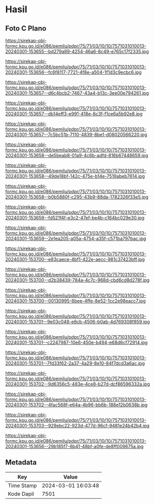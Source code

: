 # Hasil

## Foto C Plano

https://sirekap-obj-formc.kpu.go.id/e086/pemilu/pdpr/75/71/03/10/10/7571031010013-20240301-153655--bd279a89-4254-46a6-8c49-e765c17f2335.jpg

https://sirekap-obj-formc.kpu.go.id/e086/pemilu/pdpr/75/71/03/10/10/7571031010013-20240301-153656--fc6f8117-7721-4f8e-a504-1f1d3c9ecbc6.jpg

https://sirekap-obj-formc.kpu.go.id/e086/pemilu/pdpr/75/71/03/10/10/7571031010013-20240301-153657--d6c4bcb2-7467-43a4-b13c-3ee00e794261.jpg

https://sirekap-obj-formc.kpu.go.id/e086/pemilu/pdpr/75/71/03/10/10/7571031010013-20240301-153657--db14eff3-e991-418e-8c3f-f1ce6a5b92e8.jpg

https://sirekap-obj-formc.kpu.go.id/e086/pemilu/pdpr/75/71/03/10/10/7571031010013-20240301-153657--7c5bc51b-7110-4839-8be1-d08020566220.jpg

https://sirekap-obj-formc.kpu.go.id/e086/pemilu/pdpr/75/71/03/10/10/7571031010013-20240301-153658--de5beab8-01a9-4c6b-adfd-816b67448659.jpg

https://sirekap-obj-formc.kpu.go.id/e086/pemilu/pdpr/75/71/03/10/10/7571031010013-20240301-153658--49de18bf-142c-475e-b14e-7519abeb7614.jpg

https://sirekap-obj-formc.kpu.go.id/e086/pemilu/pdpr/75/71/03/10/10/7571031010013-20240301-153658--b0b5880f-c295-43b9-88da-1782326f33e5.jpg

https://sirekap-obj-formc.kpu.go.id/e086/pemilu/pdpr/75/71/03/10/10/7571031010013-20240301-153659--fd521f4f-e3c2-47ef-be4b-c164bc029e30.jpg

https://sirekap-obj-formc.kpu.go.id/e086/pemilu/pdpr/75/71/03/10/10/7571031010013-20240301-153659--2e1ea205-a05a-4754-a35f-c571ba797bac.jpg

https://sirekap-obj-formc.kpu.go.id/e086/pemilu/pdpr/75/71/03/10/10/7571031010013-20240301-153700--e83caece-4bf1-422e-aecc-981c37423bff.jpg

https://sirekap-obj-formc.kpu.go.id/e086/pemilu/pdpr/75/71/03/10/10/7571031010013-20240301-153700--d2b38439-784a-4c7c-968d-cbd6cd8d278f.jpg

https://sirekap-obj-formc.kpu.go.id/e086/pemilu/pdpr/75/71/03/10/10/7571031010013-20240301-153700--00130995-6bee-4ffe-8e52-1cc2e98eacc7.jpg

https://sirekap-obj-formc.kpu.go.id/e086/pemilu/pdpr/75/71/03/10/10/7571031010013-20240301-153701--9e03c048-e6cb-4506-b0ab-4d769308f859.jpg

https://sirekap-obj-formc.kpu.go.id/e086/pemilu/pdpr/75/71/03/10/10/7571031010013-20240301-153701--c2247987-10e6-450e-b494-e68d6cf72914.jpg

https://sirekap-obj-formc.kpu.go.id/e086/pemilu/pdpr/75/71/03/10/10/7571031010013-20240301-153701--7fd33f62-2a37-4a29-8e10-84f7dcd3a6ac.jpg

https://sirekap-obj-formc.kpu.go.id/e086/pemilu/pdpr/75/71/03/10/10/7571031010013-20240301-153702--9d6356c5-483e-4ce8-b27d-dcf86596332a.jpg

https://sirekap-obj-formc.kpu.go.id/e086/pemilu/pdpr/75/71/03/10/10/7571031010013-20240301-153702--4fac568f-e64a-4b96-bb6b-188e12b0638b.jpg

https://sirekap-obj-formc.kpu.go.id/e086/pemilu/pdpr/75/71/03/10/10/7571031010013-20240301-153703--929ebc22-923d-477d-96cf-9481e24b42b4.jpg

https://sirekap-obj-formc.kpu.go.id/e086/pemilu/pdpr/75/71/03/10/10/7571031010013-20240301-153656--29b185f7-6b41-48bf-a0fe-de8ff009675a.jpg


## Metadata

| Key        | Value               |
| ---------- | ------------------- |
| Time Stamp | 2024-03-01 16:03:48 |
| Kode Dapil | 7501                |



